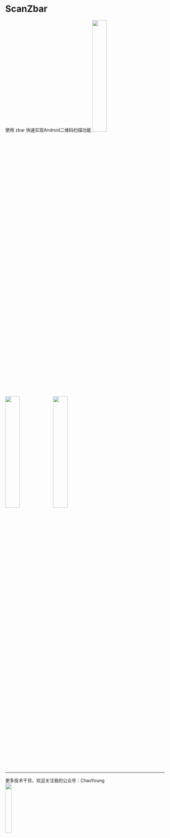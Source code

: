 # ScanZbar
使用 zbar 快速实现Android二维码扫描功能
<img src="https://github.com/yangxch/ScanZbar/raw/master/screenshot/scan.jpg" width="30%" height="30%"> 

<img src="https://github.com/yangxch/ScanZbar/raw/master/screenshot/二维码.gif" width="30%" height="30%"><img src="https://github.com/yangxch/ScanZbar/raw/master/screenshot/条码.gif" width="30%" height="30%">

***
更多技术干货，欢迎关注我的公众号：ChaoYoung
<br><img src="https://github.com/yangxch/ScanZbar/raw/master/screenshot/qrcode_chaoyoung.jpg" width="20%" height="20%">
